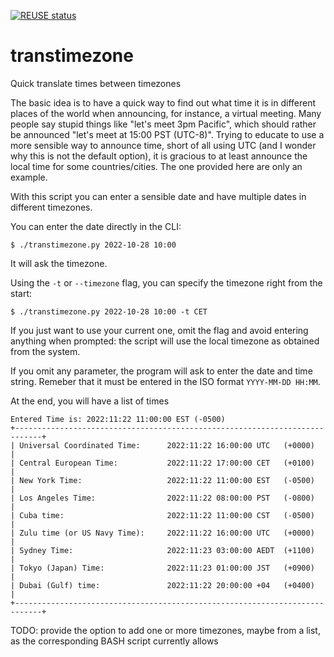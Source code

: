 <!--
SPDX-FileCopyrightText: 2022 Carlo Piana

SPDX-License-Identifier: CC0-1.0
-->

[![REUSE status](https://api.reuse.software/badge/github.com/kappapiana/transtimezone)](https://api.reuse.software/info/github.com/kappapiana/transtimezone)

# transtimezone

Quick translate times between timezones

The basic idea is to have a quick way to find out what time it is in different
places of the world when announcing, for instance, a virtual meeting. Many
people say stupid things like "let's meet 3pm Pacific", which should rather be
announced "let's meet at 15:00 PST (UTC-8)". Trying to educate to use a more
sensible way to announce time, short of all using UTC (and I wonder why this is
not the default option), it is gracious to at least announce the local time for
some countries/cities. The one provided here are only an example.

With this script you can enter a sensible date and have multiple dates in
different timezones.

You can enter the date directly in the CLI:

```shell
$ ./transtimezone.py 2022-10-28 10:00
```

It will ask the timezone.

Using the `-t` or `--timezone` flag, you can specify the timezone right from the
start:

```shell
$ ./transtimezone.py 2022-10-28 10:00 -t CET

```

If you just want to use your current one, omit the flag and avoid entering
anything when prompted: the script will use the local timezone as obtained from
the system.

If you omit any parameter, the program will ask to enter the date and time
string. Remeber that it must be entered in the ISO format `YYYY-MM-DD HH:MM`.

At the end, you will have a list of times

```
Entered Time is: 2022:11:22 11:00:00 EST (-0500)
+----------------------------------------------------------------------------+
| Universal Coordinated Time:      2022:11:22 16:00:00 UTC   (+0000)         |
| Central European Time:           2022:11:22 17:00:00 CET   (+0100)         |
| New York Time:                   2022:11:22 11:00:00 EST   (-0500)         |
| Los Angeles Time:                2022:11:22 08:00:00 PST   (-0800)         |
| Cuba time:                       2022:11:22 11:00:00 CST   (-0500)         |
| Zulu time (or US Navy Time):     2022:11:22 16:00:00 UTC   (+0000)         |
| Sydney Time:                     2022:11:23 03:00:00 AEDT  (+1100)         |
| Tokyo (Japan) Time:              2022:11:23 01:00:00 JST   (+0900)         |
| Dubai (Gulf) time:               2022:11:22 20:00:00 +04   (+0400)         |
+----------------------------------------------------------------------------+

```

TODO: provide the option to add one or more timezones, maybe from a list, as the
corresponding BASH script currently allows
